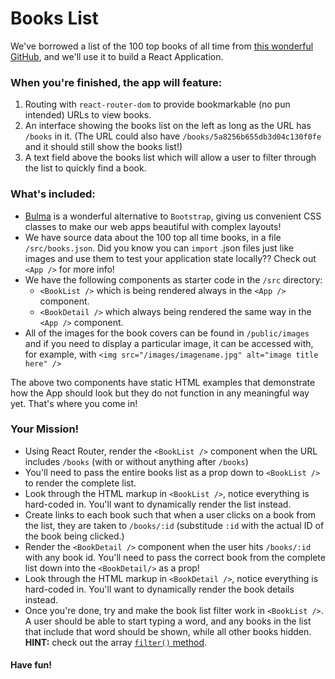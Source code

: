 # Books List

We've borrowed a list of the 100 top books of all time from [this wonderful GitHub](https://github.com/benoitvallon/100-best-books), and we'll use it to build a React Application.

### When you're finished, the app will feature:

1. Routing with `react-router-dom` to provide bookmarkable (no pun intended) URLs to view books.
2. An interface showing the books list on the left as long as the URL has `/books` in it. (The URL could also have `/books/5a8256b655db3d04c130f0fe` and it should still show the books list!)
3. A text field above the books list which will allow a user to filter through the list to quickly find a book.

### What's included:

- [Bulma](http://bulma.io) is a wonderful alternative to `Bootstrap`, giving us convenient CSS classes to make our web apps beautiful with complex layouts!
- We have source data about the 100 top all time books, in a file `/src/books.json`. Did you know you can `import` .json files just like images and use them to test your application state locally?? Check out `<App />` for more info!
- We have the following components as starter code in the `/src` directory:
  - `<BookList />`  which is being rendered always in the `<App />` component.
  - `<BookDetail />` which always being rendered the same way in the `<App />` component.
- All of the images for the book covers can be found in `/public/images` and if you need to display a particular image, it can be accessed with, for example, with `<img src="/images/imagename.jpg" alt="image title here" />`

The above two components have static HTML examples that demonstrate how the App should look but they do not function in any meaningful way yet. That's where you come in!

### Your Mission!

- Using React Router, render the `<BookList />` component when the URL includes `/books` (with or without anything after `/books`)
- You'll need to pass the entire books list as a prop down to `<BookList />` to render the complete list. 
- Look through the HTML markup in `<BookList />`, notice everything is hard-coded in. You'll want to dynamically render the list instead.
- Create links to each book such that when a user clicks on a book from the list, they are taken to `/books/:id` (substitude `:id` with the actual ID of the book being clicked.)
- Render the `<BookDetail />` component when the user hits `/books/:id` with any book id. You'll need to pass the correct book from the complete list down into the `<BookDetail/>` as a prop!
- Look through the HTML markup in `<BookDetail />`, notice everything is hard-coded in. You'll want to dynamically render the book details instead.
- Once you're done, try and make the book list filter work in `<BookList />`. A user should be able to start typing a word, and any books in the list that include that word should be shown, while all other books hidden. **HINT:** check out the array [`filter()` method](https://developer.mozilla.org/en-US/docs/Web/JavaScript/Reference/Global_Objects/Array/filter).

####  Have fun!